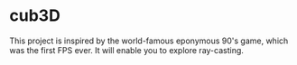 # cub3D
This project is inspired by the world-famous eponymous 90's game, which was the first FPS ever. It will enable you to explore ray-casting.
